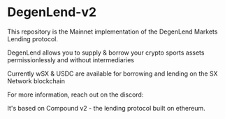 # DegenLend-v2
This repository is the Mainnet implementation of the DegenLend Markets Lending protocol.


DegenLend allows you to supply & borrow your crypto sports assets permissionlessly and without intermediaries

Currently wSX & USDC are available for borrowing and lending on the SX Network blockchain

For more information, reach out on the discord: 

It's based on Compound v2 - the lending protocol built on ethereum.